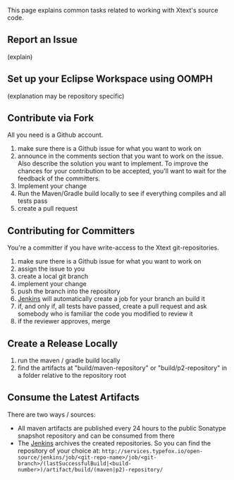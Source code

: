 This page explains common tasks related to working with Xtext's source code.

## Report an Issue
(explain)

## Set up your Eclipse Workspace using OOMPH
(explanation may be repository specific)

## Contribute via Fork
All you need is a Github account.
 1. make sure there is a Github issue for what you want to work on
 2. announce in the comments section that you want to work on the issue. Also describe the solution you want to implement. To improve the chances for your contribution to be accepted, you'll want to wait for the feedback of the committers. 
 3. Implement your change
 4. Run the Maven/Gradle build locally to see if everything compiles and all tests pass
 5. create a pull request

## Contributing for Committers
You're a committer if you have write-access to the Xtext git-repositories.
 1. make sure there is a Github issue for what you want to work on
 2. assign the issue to you
 3. create a local git branch
 4. implement your change
 5. push the branch into the repository
 6. [Jenkins](http://services.typefox.io/open-source/jenkins/) will automatically create a job for your branch an build it
 7. if, and only if, all tests have passed, create a pull request and ask somebody who is familiar the code you modified to review it
 8. if the reviewer approves, merge

## Create a Release Locally
 1. run the maven / gradle build locally
 2. find the artifacts at "build/maven-repository" or "build/p2-repository" in a folder relative to the repository root

## Consume the Latest Artifacts
There are two ways / sources: 
 * All maven artifacts are published every 24 hours to the public Sonatype snapshot repository and can be consumed from there
 * The [Jenkins](http://services.typefox.io/open-source/jenkins/) archives the created repositories. So you can find the repository of your choice at: `http://services.typefox.io/open-source/jenkins/job/<git-repo-name>/job/<git-branch>/(lastSuccessfulBuild|<build-number>)/artifact/build/(maven|p2)-repository/`
